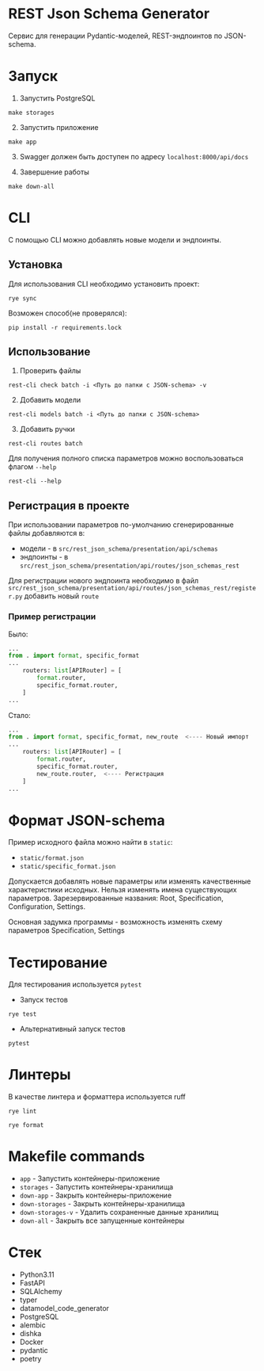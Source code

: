 # REST Json Schema Generator

Сервис для генерации Pydantic-моделей, REST-эндпоинтов по JSON-schema.

# Запуск

1. Запустить PostgreSQL

```shell
make storages
```

2. Запустить приложение

```shell
make app
```

3. Swagger должен быть доступен по адресу `localhost:8000/api/docs`

4. Завершение работы

```shell
make down-all
```

# CLI

С помощью CLI можно добавлять новые модели и эндпоинты.

## Установка

Для использования CLI необходимо установить проект:

```shell
rye sync
```

Возможен способ(не проверялся):

```shell
pip install -r requirements.lock
```

## Использование

1. Проверить файлы

```shell
rest-cli check batch -i <Путь до папки с JSON-schema> -v
```

2. Добавить модели

```shell
rest-cli models batch -i <Путь до папки с JSON-schema>
```

3. Добавить ручки

```shell
rest-cli routes batch
```

Для получения полного списка параметров можно воспользоваться флагом `--help`

```shell
rest-cli --help
```

## Регистрация в проекте

При использовании параметров по-умолчанию сгенерированные файлы добавляются в:

- модели - в `src/rest_json_schema/presentation/api/schemas`
- эндпоинты - в `src/rest_json_schema/presentation/api/routes/json_schemas_rest`

Для регистрации нового эндпоинта необходимо в файл `src/rest_json_schema/presentation/api/routes/json_schemas_rest/register.py` добавить новый `route`

### Пример регистрации

Было:

```python
...
from . import format, specific_format
...
    routers: list[APIRouter] = [
        format.router,
        specific_format.router,
    ]
...
```

Стало:

```python
...
from . import format, specific_format, new_route  <---- Новый импорт
...
    routers: list[APIRouter] = [
        format.router,
        specific_format.router,
        new_route.router,  <---- Регистрация
    ]
...
```

# Формат JSON-schema

Пример исходного файла можно найти в `static`:

- `static/format.json`
- `static/specific_format.json`

Допускается добавлять новые параметры или изменять качественные характеристики исходных.
Нельзя изменять имена существующих параметров.
Зарезервированные названия: Root, Specification, Configuration, Settings.

Основная задумка программы - возможность изменять схему параметров Specification, Settings

# Тестирование

Для тестирования используется `pytest`

- Запуск тестов

```shell
rye test
```

- Альтернативный запуск тестов

```shell
pytest
```

# Линтеры

В качестве линтера и форматтера используется ruff

```shell
rye lint
```

```shell
rye format
```

# Makefile commands

- `app` - Запустить контейнеры-приложение
- `storages` - Запустить контейнеры-хранилища
- `down-app` - Закрыть контейнеры-приложение
- `down-storages` - Закрыть контейнеры-хранилища
- `down-storages-v` - Удалить сохраненные данные хранилищ
- `down-all` - Закрыть все запущенные контейнеры

# Стек

- Python3.11
- FastAPI
- SQLAlchemy
- typer
- datamodel_code_generator
- PostgreSQL
- alembic
- dishka
- Docker
- pydantic
- poetry
